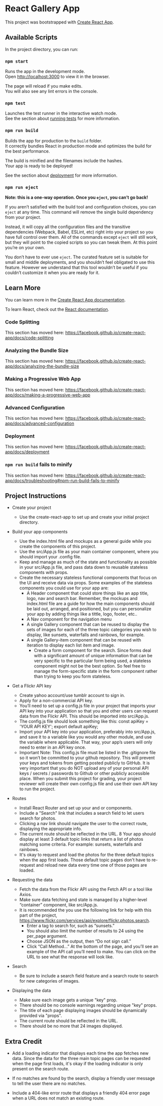 # React Gallery App

This project was bootstrapped with [Create React App](https://github.com/facebook/create-react-app).

## Available Scripts

In the project directory, you can run:

### `npm start`

Runs the app in the development mode.<br>
Open [http://localhost:3000](http://localhost:3000) to view it in the browser.

The page will reload if you make edits.<br>
You will also see any lint errors in the console.

### `npm test`

Launches the test runner in the interactive watch mode.<br>
See the section about [running tests](https://facebook.github.io/create-react-app/docs/running-tests) for more information.

### `npm run build`

Builds the app for production to the `build` folder.<br>
It correctly bundles React in production mode and optimizes the build for the best performance.

The build is minified and the filenames include the hashes.<br>
Your app is ready to be deployed!

See the section about [deployment](https://facebook.github.io/create-react-app/docs/deployment) for more information.

### `npm run eject`

**Note: this is a one-way operation. Once you `eject`, you can’t go back!**

If you aren’t satisfied with the build tool and configuration choices, you can `eject` at any time. This command will remove the single build dependency from your project.

Instead, it will copy all the configuration files and the transitive dependencies (Webpack, Babel, ESLint, etc) right into your project so you have full control over them. All of the commands except `eject` will still work, but they will point to the copied scripts so you can tweak them. At this point you’re on your own.

You don’t have to ever use `eject`. The curated feature set is suitable for small and middle deployments, and you shouldn’t feel obligated to use this feature. However we understand that this tool wouldn’t be useful if you couldn’t customize it when you are ready for it.

## Learn More

You can learn more in the [Create React App documentation](https://facebook.github.io/create-react-app/docs/getting-started).

To learn React, check out the [React documentation](https://reactjs.org/).

### Code Splitting

This section has moved here: https://facebook.github.io/create-react-app/docs/code-splitting

### Analyzing the Bundle Size

This section has moved here: https://facebook.github.io/create-react-app/docs/analyzing-the-bundle-size

### Making a Progressive Web App

This section has moved here: https://facebook.github.io/create-react-app/docs/making-a-progressive-web-app

### Advanced Configuration

This section has moved here: https://facebook.github.io/create-react-app/docs/advanced-configuration

### Deployment

This section has moved here: https://facebook.github.io/create-react-app/docs/deployment

### `npm run build` fails to minify

This section has moved here: https://facebook.github.io/create-react-app/docs/troubleshooting#npm-run-build-fails-to-minify


## Project Instructions

* Create your project
  * Use the create-react-app to set up and create your initial project directory.

* Build your app components
  * Use the index.html file and mockups as a general guide while you create the components of this project.
  * Use the src/App.js file as your main container component, where you should import your .config file.
  * Keep and manage as much of the state and functionality as possible in your src/App.js file, and pass data down to reusable stateless components with props.
  * Create the necessary stateless functional components that focus on the UI and receive data via props. Some examples of the stateless components you could use for your app are:
    * A Header component that could store things like an app title, logo, nav and search bar. Remember, the mockups and index.html file are a guide for how the main components should be laid out, arranged, and positioned, but you can personalize your app by adding things like a tittle, logo, footer, etc..
    * A Nav component for the navigation menu
    * A single Gallery component that can be reused to display the sets of images for each of the three topic categories you wish to display, like sunsets, waterfalls and rainbows, for example.
    * A single Gallery-item component that can be reused with iteration to display each list item and image.
      * Create a form component for the search. Since forms deal with a significant amount of unique information that can be very specific to the particular form being used, a stateless component might not be the best option. So feel free to manage the form-specific state in the form component rather than trying to keep you form stateless.

* Get a Flickr API key
  * Create yahoo account/use tumblr account to sign in.
  * Apply for a non-commercial API key.
  * You’ll need to set up a config.js file in your project that imports your API key into your application so that you and other users can request data from the Flickr API. This should be imported into src/App.js.
  * The config.js file should look something like this:
  const apiKey = 'YOUR API KEY';
  export default apiKey;
  * Import your API key into your application, preferably into src/App.js, and save it to a variable like you would any other module, and use the variable where applicable. That way, your app’s users will only need to enter in an API key once.
  * Important Note: This config.js file must be listed in the .gitignore file so it won’t be committed to your github repository. This will prevent your keys and tokens from getting posted publicly to GitHub. It is very important that you do NOT upload any of your personal API keys / secrets / passwords to Github or other publicly accessible place. When you submit this project for grading, your project reviewer will create their own config.js file and use their own API key to run the project.

* Routes
  * Install React Router and set up your <Route> and <Link> or <NavLink> components.
  * Include a "Search" link that includes a search field to let users search for photos.
  * Clicking a nav link should navigate the user to the correct route, displaying the appropriate info.
  * The current route should be reflected in the URL.
  8 Your app should display at least 3 default topic links that return a list of photos matching some criteria. For example: sunsets, waterfalls and rainbows.
  * It's okay to request and load the photos for the three default topics when the app first loads. Those default topic pages don't have to re-request and reload new data every time one of those pages are loaded.  

* Requesting the data
  * Fetch the data from the Flickr API using the Fetch API or a tool like Axios.
  * Make sure data fetching and state is managed by a higher-level “container” component, like src/App.js.
  * It is recommended the you use the following link for help with this part of the project, https://www.flickr.com/services/api/explore/flickr.photos.search.
    * Enter a tag to search for, such as “sunsets.”
    * You should also limit the number of results to 24 using the per_page argument.
    * Choose JSON as the output, then “Do not sign call.”
    * Click “Call Method...” At the bottom of the page, and you’ll see an example of the API call you’ll need to make. You can click on the URL to see what the response will look like.

* Search
  * Be sure to include a search field feature and a search route to search for new categories of images.

* Displaying the data
  * Make sure each image gets a unique "key" prop.
  * There should be no console warnings regarding unique "key" props.
  * The title of each page displaying images should be dynamically provided via "props".
  * The current route should be reflected in the URL.
  * There should be no more that 24 images displayed.  


## Extra Credit

* Add a loading indicator that displays each time the app fetches new data. Since the data for the three main topic pages can be requested when the page first loads, it's okay if the loading indicator is only present on the search route.

* If no matches are found by the search, display a friendly user message to tell the user there are no matches.

* Include a 404-like error route that displays a friendly 404 error page when a URL does not match an existing route.
